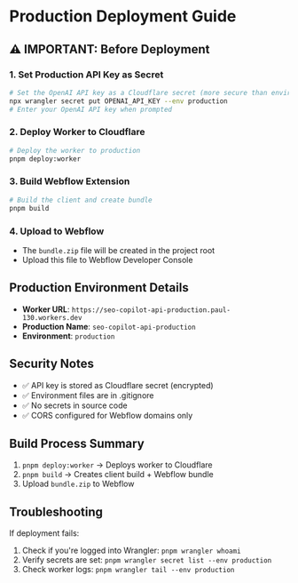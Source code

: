# Production Deployment Guide

## ⚠️ IMPORTANT: Before Deployment

### 1. Set Production API Key as Secret
```bash
# Set the OpenAI API key as a Cloudflare secret (more secure than environment variables)
npx wrangler secret put OPENAI_API_KEY --env production
# Enter your OpenAI API key when prompted
```

### 2. Deploy Worker to Cloudflare
```bash
# Deploy the worker to production
pnpm deploy:worker
```

### 3. Build Webflow Extension
```bash
# Build the client and create bundle
pnpm build
```

### 4. Upload to Webflow
- The `bundle.zip` file will be created in the project root
- Upload this file to Webflow Developer Console

## Production Environment Details

- **Worker URL**: `https://seo-copilot-api-production.paul-130.workers.dev`
- **Production Name**: `seo-copilot-api-production`
- **Environment**: `production`

## Security Notes

- ✅ API key is stored as Cloudflare secret (encrypted)
- ✅ Environment files are in .gitignore
- ✅ No secrets in source code
- ✅ CORS configured for Webflow domains only

## Build Process Summary

1. `pnpm deploy:worker` → Deploys worker to Cloudflare
2. `pnpm build` → Creates client build + Webflow bundle
3. Upload `bundle.zip` to Webflow

## Troubleshooting

If deployment fails:
1. Check if you're logged into Wrangler: `pnpm wrangler whoami`
2. Verify secrets are set: `pnpm wrangler secret list --env production`
3. Check worker logs: `pnpm wrangler tail --env production`